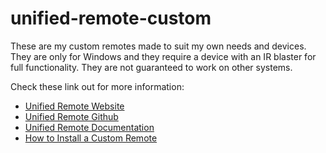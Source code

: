 # unified-remote-custom

These are my custom remotes made to suit my own needs and devices. They are only for Windows and they require a device with an IR blaster for full functionality. They are not guaranteed to work on other systems.

Check these link out for more information:

* [Unified Remote Website](http://www.unifiedremote.com/)
* [Unified Remote Github](https://github.com/unifiedremote)
* [Unified Remote Documentation](https://github.com/unifiedremote/Docs)
* [How to Install a Custom Remote](https://www.unifiedremote.com/tutorials/how-to-install-a-custom-remote)
